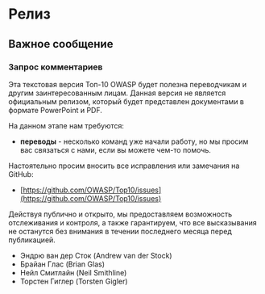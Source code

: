 # Релиз

## Важное сообщение

### Запрос комментариев

Эта текстовая версия Топ-10 OWASP будет полезна переводчикам и другим заинтересованным лицам.
Данная версия не является официальным релизом, который будет представлен документами в формате PowerPoint и PDF.

На данном этапе нам требуются:

* **переводы** - несколько команд уже начали работу, но мы просим вас связаться с нами,
если вы можете чем-то помочь.

Настоятельно просим вносить все исправления или замечания на GitHub:

* [https://github.com/OWASP/Top10/issues](https://github.com/OWASP/Top10/issues)

Действуя публично и открыто, мы предоставляем возможность отслеживания и контроля, а также гарантируем,
что все высказывания не останутся без внимания в течении последнего месяца перед публикацией.

* Эндрю ван дер Сток (Andrew van der Stock)
* Брайан Глас (Brian Glas)
* Нейл Смитлайн (Neil Smithline)
* Торстен Гиглер (Torsten Gigler)